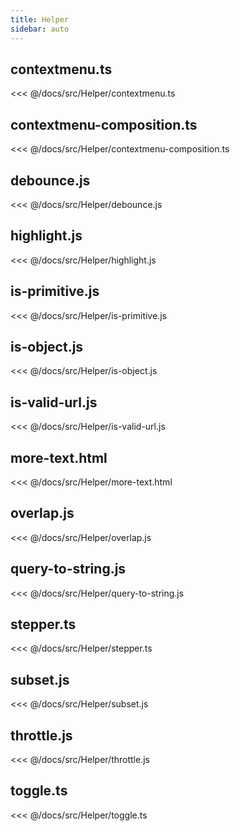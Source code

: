 ```yaml
---
title: Helper
sidebar: auto
---
```


## contextmenu.ts
<<< @/docs/src/Helper/contextmenu.ts

## contextmenu-composition.ts
<<< @/docs/src/Helper/contextmenu-composition.ts

## debounce.js
<<< @/docs/src/Helper/debounce.js

## highlight.js
<<< @/docs/src/Helper/highlight.js

## is-primitive.js
<<< @/docs/src/Helper/is-primitive.js

## is-object.js
<<< @/docs/src/Helper/is-object.js

## is-valid-url.js
<<< @/docs/src/Helper/is-valid-url.js

## more-text.html
<<< @/docs/src/Helper/more-text.html

## overlap.js
<<< @/docs/src/Helper/overlap.js

## query-to-string.js
<<< @/docs/src/Helper/query-to-string.js

## stepper.ts
<<< @/docs/src/Helper/stepper.ts

## subset.js
<<< @/docs/src/Helper/subset.js

## throttle.js
<<< @/docs/src/Helper/throttle.js

## toggle.ts
<<< @/docs/src/Helper/toggle.ts

